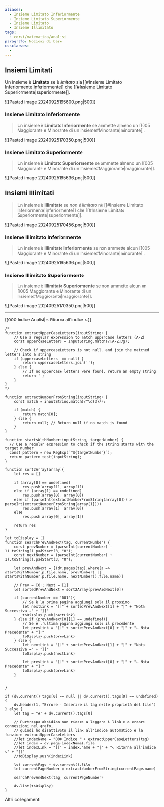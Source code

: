 ```yaml
---
aliases:
  - Insieme Limitato Inferiormente
  - Insieme Limitato Superiormente
  - Insieme Limitato
  - Insieme Illimitato
tags:
  - corsi/matematica/analisi
paragrafo: Nozioni di base
cssclasses:
  - 
---
```

## Insiemi Limitati
Un insieme è **Limitato** se è *limitato* sia [[#Insieme Limitato Inferiormente|inferiormente]] che [[#Insieme Limitato Superiormente|superiormente]].

![[Pasted image 20240925165600.png|500]]

### Insieme Limitato Inferiormente
>Un insieme è **Limitato Inferiormente** se ammette almeno un [[005 Maggiorante e Minorante di un Insieme#Minorante|minorante]].

![[Pasted image 20240925170350.png|500]]

### Insieme Limitato Superiormente
>Un insieme è **Limitato Superiormente** se ammette almeno un [[005 Maggiorante e Minorante di un Insieme#Maggiorante|maggiorante]].

![[Pasted image 20240925165636.png|500]]

## Insiemi Illimitati
>Un insieme è **Illimitato** se *non è limitato* nè [[#Insieme Limitato Inferiormente|inferiormente]] che [[#Insieme Limitato Superiormente|superiormente]].

![[Pasted image 20240925170456.png|500]]

### Insieme Illimitato Inferiormente
>Un insieme è **Illimitato Inferiormente** se non ammette alcun [[005 Maggiorante e Minorante di un Insieme#Minorante|minorante]].

![[Pasted image 20240925165636.png|500]]

### Insieme Illimitato Superiormente
>Un insieme è **Illimitato Superiormente** se non ammette alcun un [[005 Maggiorante e Minorante di un Insieme#Maggiorante|maggiorante]].

![[Pasted image 20240925170350.png|500]]

___
[[000 Indice Analisi|↖ Ritorna all'indice ↖]]

```dataviewjs
/*
function extractUpperCaseLetters(inputString) {
	// Use a regular expression to match uppercase letters (A-Z)
	const uppercaseLetters = inputString.match(/[A-Z]/g);
	
	// Check if uppercaseLetters is not null, and join the matched letters into a string
	if (uppercaseLetters !== null) {
		return uppercaseLetters.join('');
	} else {
	    // If no uppercase letters were found, return an empty string
	    return '';
	}
}
*/

function extractNumberFromString(inputString) {
	const match = inputString.match(/^\d{3}/);
	
	if (match) {
		return match[0];
	} else {
		return null; // Return null if no match is found
	}
}

function startsWithNumber(inputString, targetNumber) {
  // Use a regular expression to check if the string starts with the target number
  const pattern = new RegExp(`^${targetNumber}`);
  return pattern.test(inputString);
}

function sort2Array(array){
	let res = []
	
	if (array[0] == undefined)
		res.push(array[1], array[1])
	else if (array[1] == undefined)
		res.push(array[0], array[0])
	else if (parseInt(extractNumberFromString(array[0])) > parseInt(extractNumberFromString(array[1])))
		res.push(array[1], array[0])
	else
		res.push(array[0], array[1])
	
	return res
}

let toDisplay = []
function searchPrevAndNext(tag, currentNumber) {
	const prevNumber = (parseInt(currentNumber) - 1).toString().padStart(3, "0");
	const nextNumber = (parseInt(currentNumber) + 1).toString().padStart(3, "0");
	
	let prevAndNext = [(dv.pages(tag).where(p => startsWithNumber(p.file.name, prevNumber) || startsWithNumber(p.file.name, nextNumber)).file.name)]
	
	// Prev = [0]; Next = [1]
	let sortedPrevAndNext = sort2Array(prevAndNext[0])
	
	if (currentNumber == "001"){ 
		// Se è la prima pagina aggiungi solo il prossimo
		let nextLink = "[[" + sortedPrevAndNext[1] + "|" + "Nota Successiva →" + "]]"
		toDisplay.push(nextLink)
	} else if (prevAndNext[0][1] == undefined){
		// Se è l'ultima pagina aggiungi solo il precedente
		let prevLink = "[[" + sortedPrevAndNext[0] + "|" + "← Nota Precedente" + "]]"
		toDisplay.push(prevLink)
	} else {
		let nextLink = "[[" + sortedPrevAndNext[1] + "|" + "Nota Successiva →" + "]]"
		toDisplay.push(nextLink)
		
		let prevLink = "[[" + sortedPrevAndNext[0] + "|" + "← Nota Precedente" + "]]"
		toDisplay.push(prevLink)
	}
	
	
}

if (dv.current().tags[0] == null || dv.current().tags[0] == undefined){
	dv.header(1, "Errore - Inserire il tag nelle proprietà del file")
} else {
	let tag = "#" + dv.current().tags[0]

	// Purtroppo obsidian non riesce a leggere i link e a creare connessioni nel grafo,
	// quindi ho disattivato il link all'indice automatico e la funzione extractUpperCaseLetters
	//let indexName = "000 Indice " + extractUpperCaseLetters(tag)
	//let index = dv.page(indexName).file
	//let indexLink = "[[" + index.name + "|" + "↖ Ritorna all'indice ↖" + "]]"
	//toDisplay.push(indexLink)
	
	let currentPage = dv.current().file
	let currentPageNumber = extractNumberFromString(currentPage.name)
	
	searchPrevAndNext(tag, currentPageNumber)
	
	dv.list(toDisplay)
}
```

Altri collegamenti: 
